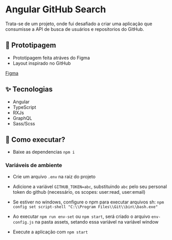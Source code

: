 # Angular GitHub Search

Trata-se de um projeto, onde fui desafiado a criar uma aplicação que consumisse a API de busca de usuários e repositorios do GitHub.

## 🎨 Prototipagem

-   Prototipagem feita atráves do Figma
-   Layout inspirado no GitHub

[Figma](https://www.figma.com/file/Kx6wgIcIUYxVe8IuGXpIah/Github-Search?node-id=0%3A1)

## ✨ Tecnologias

-   Angular
-   TypeScript
-   RXJs
-   GraphQL
-   Sass/Scss

## 🚀 Como executar?

-   Baixe as dependencias `npm i`

### Variáveis de ambiente

-   Crie um arquivo `.env` na raiz do projeto
-   Adicione a variável `GITHUB_TOKEN=abc`, substituindo `abc` pelo seu personal token do github (necessário, os scopes: user:read, user:email)
-   Se estiver no windows, configure o npm para executar arquivos sh: `npm config set script-shell "C:\\Program Files\\Git\\bin\\bash.exe"`
-   Ao executar `npm run env-set` ou `npm start`, será criado o arquivo `env-config.js` na pasta assets, setando essa variável na variável window

-   Execute a aplicação com `npm start`
